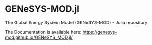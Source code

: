 # GENeSYS-MOD.jl
The Global Energy System Model (GENeSYS-MOD) - Julia repository

The Documentation is available here: https://genesys-mod.github.io/GENeSYS_MOD.jl/
